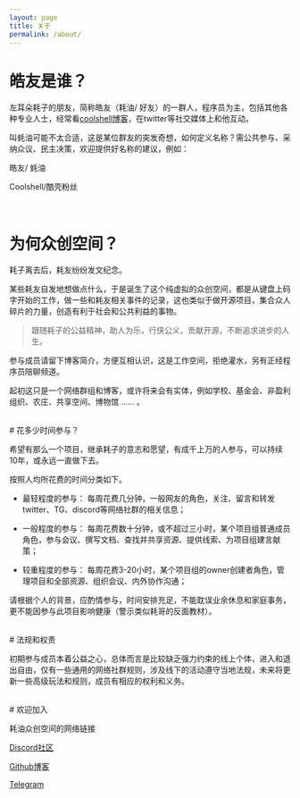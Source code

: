 ```yaml
---
layout: page
title: 关于
permalink: /about/
---
```


# 皓友是谁？

左耳朵耗子的朋友，简称皓友（耗油/ 好友）的一群人，程序员为主，包括其他各种专业人士，经常看[coolshell博客](https://coolshell.cn/)，在twitter等社交媒体上和他互动。

叫蚝油可能不太合适，这是某位群友的突发奇想，如何定义名称？需公共参与、采纳众议、民主决策，欢迎提供好名称的建议，例如：

皓友/ 蚝油

Coolshell/酷壳粉丝

<br>

# 为何众创空间？

耗子离去后，耗友纷纷发文纪念。

某些耗友自发地想做点什么，于是诞生了这个纯虚拟的众创空间，都是从键盘上码字开始的工作，做一些和耗友相关事件的记录，这也类似于做开源项目，集合众人碎片的力量，创造有利于社会和公共利益的事物。

> 跟随耗子的公益精神，助人为乐，行侠公义，贡献开源，不断追求进步的人生。

参与成员请留下博客简介，方便互相认识，这是工作空间，拒绝灌水，另有正经程序员陪聊频道。

起初这只是一个网络群组和博客，或许将来会有实体，例如学校、基金会、非盈利组织、农庄、共享空间、博物馆 …… 。

<br>
# 花多少时间参与？

希望有那么一个项目，继承耗子的意志和愿望，有成千上万的人参与，可以持续10年，或永远一直做下去。

按照人均所花费的时间分类如下。

- 最轻程度的参与：
每周花费几分钟，一般网友的角色，关注、留言和转发 twitter、TG、discord等网络社群的相关信息；

- 一般程度的参与：
每周花费数十分钟，或不超过三小时，某个项目组普通成员角色，参与会议、撰写文档、查找并共享资源、提供线索、为项目组建言献策；

- 较重程度的参与：
每周花费3-20小时，某个项目组的owner创建者角色，管理项目和全部资源、组织会议、内外协作沟通；

请根据个人的背景，应酌情参与，时间安排充足，不能耽误业余休息和家庭事务，更不能因参与此项目影响健康（警示类似耗哥的反面教材）。


<br>
# 法规和权责

初期参与成员本着公益之心，总体而言是比较缺乏强力约束的线上个体，进入和退出自由，仅有一些通用的网络社群规则，涉及线下的活动遵守当地法规，未来将更新一些高级玩法和规则，成员有相应的权利和义务。

<br>
# 欢迎加入

耗油众创空间的网络链接

[Discord社区](https://discord.gg/hmJPNEN9G)

[Github博客](https://coolshellx.github.io)

[Telegram](https://t.me/+1eOAd0h5ZI9mMmU1)
